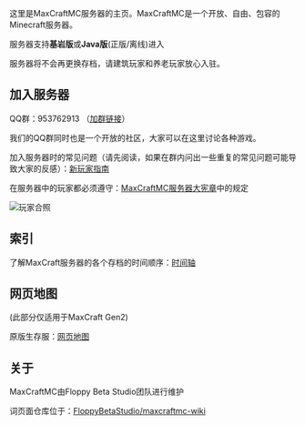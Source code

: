 这里是MaxCraftMC服务器的主页。MaxCraftMC是一个开放、自由、包容的Minecraft服务器。

服务器支持**基岩版**或**Java版**(正版/离线)进入

服务器将不会再更换存档，请建筑玩家和养老玩家放心入驻。

## 加入服务器

QQ群：953762913 （[加群链接](https://qm.qq.com/q/b96Wv9PlMQ)）

我们的QQ群同时也是一个开放的社区，大家可以在这里讨论各种游戏。

加入服务器时的常见问题（请先阅读，如果在群内问出一些重复的常见问题可能导致大家的反感）：[新玩家指南](/新玩家指南)

在服务器中的玩家都必须遵守：[MaxCraftMC服务器大宪章](/files/charter)中的规定

![玩家合照](https://github.com/user-attachments/assets/e0c9b178-7b5d-4d0e-a899-92ee89e02dfb)

## 索引

了解MaxCraft服务器的各个存档的时间顺序：[时间轴](/历史/时间轴)

## 网页地图

(此部分仅适用于MaxCraft Gen2)

原版生存服：[网页地图](https://maxcraft-map.iruanp.com/)

## 关于

MaxCraftMC由Floppy Beta Studio团队进行维护

词页面仓库位于：[FloppyBetaStudio/maxcraftmc-wiki](https://github.com/FloppyBetaStudio/maxcraftmc-wiki/)
